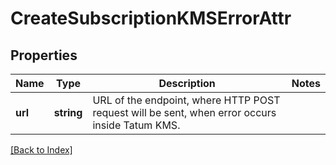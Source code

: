 # CreateSubscriptionKMSErrorAttr

## Properties

Name | Type | Description | Notes
------------ | ------------- | ------------- | -------------
**url** | **string** | URL of the endpoint, where HTTP POST request will be sent, when error occurs inside Tatum KMS. |

[[Back to Index]](../index.md)
